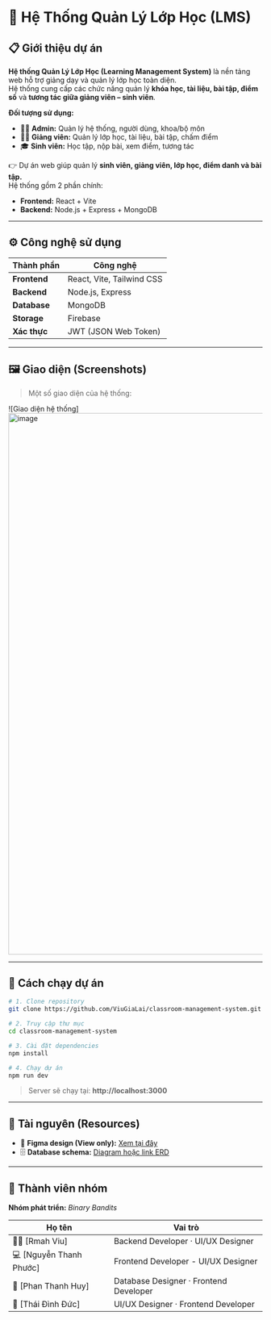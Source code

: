 ﻿# 🏫 Hệ Thống Quản Lý Lớp Học (LMS)

## 📋 Giới thiệu dự án  
**Hệ thống Quản Lý Lớp Học (Learning Management System)** là nền tảng web hỗ trợ giảng dạy và quản lý lớp học toàn diện.  
Hệ thống cung cấp các chức năng quản lý **khóa học, tài liệu, bài tập, điểm số** và **tương tác giữa giảng viên – sinh viên**.

**Đối tượng sử dụng:**  
- 👨‍💼 **Admin:** Quản lý hệ thống, người dùng, khoa/bộ môn  
- 👨‍🏫 **Giảng viên:** Quản lý lớp học, tài liệu, bài tập, chấm điểm  
- 🎓 **Sinh viên:** Học tập, nộp bài, xem điểm, tương tác  

👉 Dự án web giúp quản lý **sinh viên, giảng viên, lớp học, điểm danh và bài tập.**  
Hệ thống gồm 2 phần chính:  
- **Frontend:** React + Vite  
- **Backend:** Node.js + Express + MongoDB  

---

## ⚙️ Công nghệ sử dụng  
| Thành phần | Công nghệ |
|-------------|------------|
| **Frontend** | React, Vite, Tailwind CSS |
| **Backend** | Node.js, Express |
| **Database** | MongoDB |
| **Storage** | Firebase |
| **Xác thực** | JWT (JSON Web Token) |

---

## 🖼️ Giao diện (Screenshots)  
> Một số giao diện của hệ thống:  

![Giao diện hệ thống]<img width="1919" height="1074" alt="image" src="https://github.com/user-attachments/assets/342bc51d-562b-41e1-896e-64324ceb5f2d" />


---

## 🚀 Cách chạy dự án  

```bash
# 1. Clone repository
git clone https://github.com/ViuGiaLai/classroom-management-system.git

# 2. Truy cập thư mục
cd classroom-management-system

# 3. Cài đặt dependencies
npm install

# 4. Chạy dự án
npm run dev
```

> Server sẽ chạy tại: **http://localhost:3000**

---

## 🧩 Tài nguyên (Resources)  
- 🎨 **Figma design (View only):** [Xem tại đây](https://www.figma.com/design/DKdqih1PphVY7eK0AjCRwi/He_thong_quan_ly_lop_hoc?node-id=2-3&t=0kEXOWh9q8nnl6on-0)  
- 🗄️ **Database schema:** [Diagram hoặc link ERD](https://dbdiagram.io/d/68f234902e68d21b41fa984c)

---

## 👥 Thành viên nhóm  
**Nhóm phát triển:** *Binary Bandits*  

| Họ tên | Vai trò |
|--------|----------|
| 🧑‍💻 [Rmah Viu] | Backend Developer · UI/UX Designer |
| 💻 [Nguyễn Thanh Phước] | Frontend Developer - UI/UX Designer |
| 🧠 [Phan Thanh Huy] | Database Designer · Frontend Developer |
| 🎨 [Thái Đình Đức] | UI/UX Designer · Frontend Developer |


